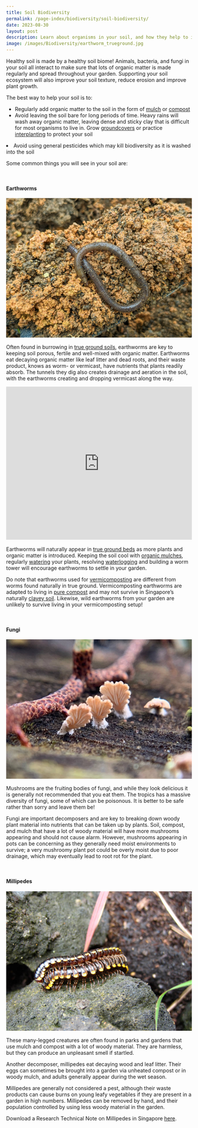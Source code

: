 ```yaml
---
title: Soil Biodiversity
permalink: /page-index/biodiversity/soil-biodiversity/
date: 2023-08-30
layout: post
description: Learn about organisms in your soil, and how they help to improve it.
image: /images/Biodiversity/earthworm_trueground.jpg
---
```

<section>
	<p>Healthy soil is made by a healthy soil biome! Animals, bacteria, and fungi in your soil all interact to make sure that lots of organic matter is made regularly and spread throughout your garden. Supporting your soil ecosystem will also improve your soil texture, reduce erosion and improve plant growth.</p>
	<p>The best way to help your soil is to:</p>
	<ul>
		<li>Regularly add organic matter to the soil in the form of <a href="/page-index/horticulture-techniques/mulching/">mulch</a> or <a href="/page-index/horticulture-techniques/composting/">compost</a></li>
		<li>Avoid leaving the soil bare for long periods of time. Heavy rains will wash away organic matter, leaving dense and sticky clay that is difficult for most organisms to live in. Grow <a href="/page-index/horticulture-techniques/companion-planting/">groundcovers</a> or practice <a href="/page-index/horticulture-techniques/plant-spacing/">interplanting</a> to protect your soil</li>
			</ul>
		<li>Avoid using general pesticides which may kill biodiversity as it is washed into the soil</li>
	<p>Some common things you will see in your soil are:</p>
	<br>
</section>

<section>
	<h4>Earthworms</h4>
	<img title="An earthworm found in true ground. Photo by Jacqueline Chua." src="/images/Biodiversity/earthworm_trueground.jpg">
	<p>Often found in burrowing in <a href="/page-index/horticulture-techniques/true-ground/">true ground soils</a>, earthworms are key to keeping soil porous, fertile and well-mixed with organic matter. Earthworms eat decaying organic matter like leaf litter and dead roots, and their waste product, knows as worm- or vermicast, have nutrients that plants readily absorb. The tunnels they dig also creates drainage and aeration in the soil, with the earthworms creating and dropping vermicast along the way.</p>
	<iframe allowfullscreen="" allow="accelerometer; autoplay; clipboard-write; encrypted-media; gyroscope; picture-in-picture; web-share" frameborder="0" title="YouTube video player" src="https://www.youtube.com/embed/stVtUD6rcWk?si=MAgFIZPDpfFI-p5p" height="415" width="100%"></iframe><br>
	<p>Earthworms will naturally appear in <a href="/page-index/horticulture-techniques/true-ground/">true ground beds</a> as more plants and organic matter is introduced. Keeping the soil cool with <a href="/page-index/horticulture-techniques/mulching/">organic mulches</a>, regularly <a href="/page-index/horticulture-techniques/watering/">watering</a> your plants, resolving <a href="/page-index/plant-problems/waterlogging/">waterlogging</a> and building a worm tower will encourage earthworms to settle in your garden.</p>
	<p>Do note that earthworms used for <a href="/page-index/horticulture-techniques/composting/">vermicomposting</a> are different from worms found naturally in true ground. Vermicomposting earthworms are adapted to living in <a href="/page-index/horticulture-techniques/composting/">pure compost</a> and may not survive in Singapore’s naturally <a href="/page-index/horticulture-techniques/soil/">clayey soil</a>. Likewise, wild earthworms from your garden are unlikely to survive living in your vermicomposting setup!</p>
	<br>
</section>

<section>
	<h4>Fungi</h4>
	<img src="/images/schizophyllum%20commune.JPG">
	<p>Mushrooms are the fruiting bodies of fungi, and while they look delicious it is generally not recommended that you eat them. The tropics has a massive diversity of fungi, some of which can be poisonous. It is better to be safe rather than sorry and leave them be!</p>
	<p>Fungi are important decomposers and are key to breaking down woody plant material into nutrients that can be taken up by plants. Soil, compost, and mulch that have a lot of woody material will have more mushrooms appearing and should not cause alarm. However, mushrooms appearing in pots can be concerning as they generally need moist environments to survive; a very mushroomy plant pot could be overly moist due to poor drainage, which may eventually lead to root rot for the plant.</p>
	<br>
</section>

<section>
	<h4>Millipedes</h4>
		<img title="Milipedes mating Photo by Victoria Lim." src="/images/Biodiversity/millipedes_victorialim.jpg">
	<p>These many-legged creatures are often found in parks and gardens that use mulch and compost with a lot of woody material. They are harmless, but they can produce an unpleasant smell if startled.</p>
	<p>Another decomposer, millipedes eat decaying wood and leaf litter. Their eggs can sometimes be brought into a garden via unheated compost or in woody mulch, and adults generally appear during the wet season.</p>
	<p>Millipedes are generally not considered a pest, although their waste products can cause burns on young leafy vegetables if they are present in a garden in high numbers. Millipedes can be removed by hand, and their population controlled by using less woody material in the garden.</p>
	<p>Download a Research Technical Note on Millipedes in Singapore <a href="https://www.nparks.gov.sg/-/media/cuge/pdf/rtn-11-2012---urban-millipedes-in-singapore.ashx">here</a>.</p>
	<br>
</section>